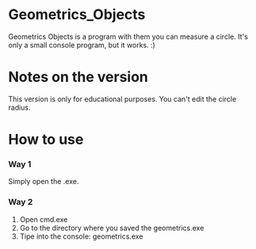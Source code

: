 # Geometrics_Objects
Geometrics Objects is a program with them you can measure a circle.
It's only a small console program, but it works. :)

# Notes on the version
This version is only for educational purposes. You can't edit the circle radius.

# How to use
### Way 1
Simply open the .exe.
### Way 2
1. Open cmd.exe
2. Go to the directory where you saved the geometrics.exe
3. Tipe into the console: geometrics.exe
